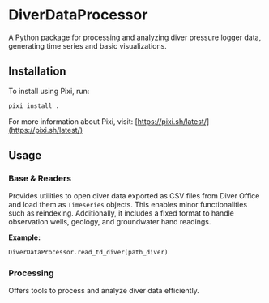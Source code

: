 # DiverDataProcessor

A Python package for processing and analyzing diver pressure logger data, generating time series and basic visualizations.

## Installation

To install using Pixi, run:

```bash
pixi install .
```

For more information about Pixi, visit: [https://pixi.sh/latest/](https://pixi.sh/latest/)

## Usage

### Base & Readers

Provides utilities to open diver data exported as CSV files from Diver Office and load them as `Timeseries` objects. This enables minor functionalities such as reindexing. Additionally, it includes a fixed format to handle observation wells, geology, and groundwater hand readings.

**Example:**

```python
DiverDataProcessor.read_td_diver(path_diver)
```

### Processing

Offers tools to process and analyze diver data efficiently.

